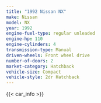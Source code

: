 ```yaml
---
title: "1992 Nissan NX"
make: Nissan
model: NX
year: 1992
engine-fuel-type: regular unleaded
engine-hp: 110
engine-cylinders: 4
transmission-type: Manual
driven-wheels: Front wheel drive
number-of-doors: 2
market-category: Hatchback
vehicle-size: Compact
vehicle-style: 2dr Hatchback
---
```


{{< car_info >}}
